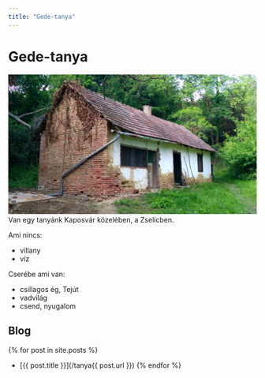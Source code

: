 ```yaml
---
title: "Gede-tanya"
---
```

# Gede-tanya
![A tanyaház képe](/img/tanya.jpg)
Van egy tanyánk Kaposvár közelében, a Zselicben. 

Ami nincs:
- villany
- víz

Cserébe ami van:
- csillagos ég, Tejút
- vadvilág
- csend, nyugalom

## Blog
{% for post in site.posts %}
- [{{ post.title }}](/tanya{{ post.url }})
{% endfor %}
